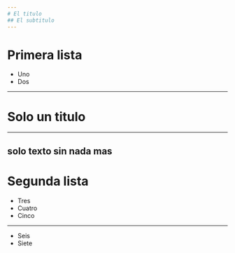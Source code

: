 ```yaml
---
# El titulo
## El subtitulo
---
```

# Primera lista
* Uno
* Dos
---
# Solo un titulo
---
solo texto sin nada mas
---
# Segunda lista
* Tres
* Cuatro
* Cinco
---
* Seis
* Siete




